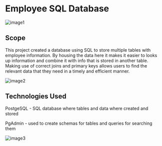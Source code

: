 # Employee SQL Database
![image1](emplpoyeeSQL/images/search-manager.png)
## Scope

This project created a database using SQL to store multiple tables with employee information. By housing the data here it makes it easier to looks up information and combine it with info that is stored in another table. Making use of correct joins and primary keys allows users to find the relevant data that they need in a timely and efficient manner.  

![image2](emplpoyeeSQL/images/search-name.png)

## Technologies Used
PostgeSQL - SQL database where tables and data where created and stored

PgAdmin - used to create schemas for tables and queries for searching them  

![image3](emplpoyeeSQL/images/sort-order.png)


